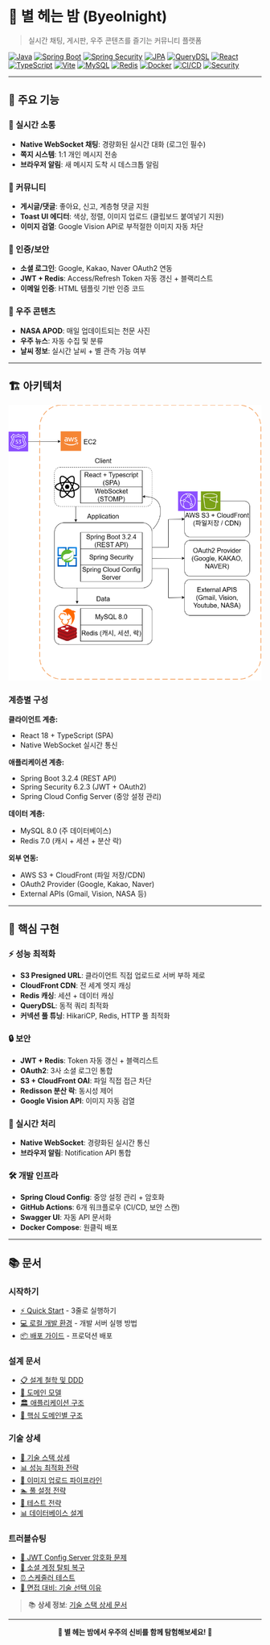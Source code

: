 # 🌌 별 헤는 밤 (Byeolnight)

> 실시간 채팅, 게시판, 우주 콘텐츠를 즐기는 커뮤니티 플랫폼

[![Java](https://img.shields.io/badge/Java-21-orange.svg)](https://openjdk.java.net/projects/jdk/21/)
[![Spring Boot](https://img.shields.io/badge/Spring%20Boot-3.2.4-brightgreen.svg)](https://spring.io/projects/spring-boot)
[![Spring Security](https://img.shields.io/badge/Spring%20Security-6.2.3-green.svg)](https://spring.io/projects/spring-security)
[![JPA](https://img.shields.io/badge/Spring%20Data%20JPA-3.2.4-green.svg)](https://spring.io/projects/spring-data-jpa)
[![QueryDSL](https://img.shields.io/badge/QueryDSL-5.0.0-blue.svg)](http://www.querydsl.com/)
[![React](https://img.shields.io/badge/React-18.3.1-blue.svg)](https://reactjs.org/)
[![TypeScript](https://img.shields.io/badge/TypeScript-5.2.2-blue.svg)](https://www.typescriptlang.org/)
[![Vite](https://img.shields.io/badge/Vite-5.2.0-purple.svg)](https://vitejs.dev/)
[![MySQL](https://img.shields.io/badge/MySQL-8.0-blue.svg)](https://www.mysql.com/)
[![Redis](https://img.shields.io/badge/Redis-7.0-red.svg)](https://redis.io/)
[![Docker](https://img.shields.io/badge/Docker-24.0-blue.svg)](https://www.docker.com/)
[![CI/CD](https://github.com/Iusto/byeolnight/actions/workflows/ci.yml/badge.svg)](https://github.com/Iusto/byeolnight/actions)
[![Security](https://github.com/Iusto/byeolnight/actions/workflows/code-quality.yml/badge.svg)](https://github.com/Iusto/byeolnight/actions)

---

## 🎯 주요 기능

### 💬 실시간 소통
- **Native WebSocket 채팅**: 경량화된 실시간 대화 (로그인 필수)
- **쪽지 시스템**: 1:1 개인 메시지 전송
- **브라우저 알림**: 새 메시지 도착 시 데스크톱 알림

### 📝 커뮤니티
- **게시글/댓글**: 좋아요, 신고, 계층형 댓글 지원
- **Toast UI 에디터**: 색상, 정렬, 이미지 업로드 (클립보드 붙여넣기 지원)
- **이미지 검열**: Google Vision API로 부적절한 이미지 자동 차단

### 🔐 인증/보안
- **소셜 로그인**: Google, Kakao, Naver OAuth2 연동
- **JWT + Redis**: Access/Refresh Token 자동 갱신 + 블랙리스트
- **이메일 인증**: HTML 템플릿 기반 인증 코드

### 🌌 우주 콘텐츠
- **NASA APOD**: 매일 업데이트되는 천문 사진
- **우주 뉴스**: 자동 수집 및 분류
- **날씨 정보**: 실시간 날씨 + 별 관측 가능 여부

---

## 🏗️ 아키텍처

![아키텍처 다이어그램](./docs/다이어그램.png)

### 계층별 구성

**클라이언트 계층:**
- React 18 + TypeScript (SPA)
- Native WebSocket 실시간 통신

**애플리케이션 계층:**
- Spring Boot 3.2.4 (REST API)
- Spring Security 6.2.3 (JWT + OAuth2)
- Spring Cloud Config Server (중앙 설정 관리)

**데이터 계층:**
- MySQL 8.0 (주 데이터베이스)
- Redis 7.0 (캐시 + 세션 + 분산 락)

**외부 연동:**
- AWS S3 + CloudFront (파일 저장/CDN)
- OAuth2 Provider (Google, Kakao, Naver)
- External APIs (Gmail, Vision, NASA 등)

---

## 🔧 핵심 구현

### ⚡ 성능 최적화
- **S3 Presigned URL**: 클라이언트 직접 업로드로 서버 부하 제로
- **CloudFront CDN**: 전 세계 엣지 캐싱
- **Redis 캐싱**: 세션 + 데이터 캐싱
- **QueryDSL**: 동적 쿼리 최적화
- **커넥션 풀 튜닝**: HikariCP, Redis, HTTP 풀 최적화

### 🔒 보안
- **JWT + Redis**: Token 자동 갱신 + 블랙리스트
- **OAuth2**: 3사 소셜 로그인 통합
- **S3 + CloudFront OAI**: 파일 직접 접근 차단
- **Redisson 분산 락**: 동시성 제어
- **Google Vision API**: 이미지 자동 검열

### 🔄 실시간 처리
- **Native WebSocket**: 경량화된 실시간 통신
- **브라우저 알림**: Notification API 통합

### 🛠️ 개발 인프라
- **Spring Cloud Config**: 중앙 설정 관리 + 암호화
- **GitHub Actions**: 6개 워크플로우 (CI/CD, 보안 스캔)
- **Swagger UI**: 자동 API 문서화
- **Docker Compose**: 원클릭 배포

---

## 📚 문서

### 시작하기
- [⚡ Quick Start](#-quick-start) - 3줄로 실행하기
- [💻 로컬 개발 환경](#-로컬-개발) - 개발 서버 실행 방법
- [📦 배포 가이드](./docs/08_deployment.md) - 프로덕션 배포

### 설계 문서
- [📋 설계 철학 및 DDD](./docs/01_design-philosophy.md)
- [🧱 도메인 모델](./docs/02_domain-model.md)
- [🏛️ 애플리케이션 구조](./docs/03_architecture.md)
- [🎯 핵심 도메인별 구조](./docs/04_core-domains.md)

### 기술 상세
- [🔧 기술 스택 상세](./docs/06_tech-stack.md)
- [📊 성능 최적화 전략](./docs/PERFORMANCE.md)
- [📁 이미지 업로드 파이프라인](./docs/14_image-upload-pipeline.md)
- [🏊 풀 설정 전략](./docs/12_pool-configuration-strategy.md)
- [🧪 테스트 전략](./docs/07_testing.md)
- [📊 데이터베이스 설계](./docs/09_database-design.md)

### 트러블슈팅
- [🌙 JWT Config Server 암호화 문제](./docs/troubleshooting/jwt-config-server-issue.md)
- [🔄 소셜 계정 탈퇴 복구](./docs/11_social-account-recovery.md)
- [⏰ 스케줄러 테스트](./docs/10_scheduler-testing.md)
- [🎤 면접 대비: 기술 선택 이유](./docs/13_interview-tech-decisions.md)


> 📚 **상세 정보**: [기술 스택 상세 문서](./docs/06_tech-stack.md)

---

<div align="center">

**🌟 별 헤는 밤에서 우주의 신비를 함께 탐험해보세요! 🌟**

</div>
